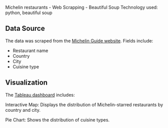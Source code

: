 
Michelin restaurants - Web Scrapping - Beautiful Soup
Technology used: python, beautiful soup

## Data Source

The data was scraped from the [Michelin Guide website](https://guide.michelin.com/en/restaurants). Fields include:
- Restaurant name
- Country
- City
- Cuisine type

## Visualization

The [Tableau dashboard](dashboard,https://public.tableau.com/app/profile/iana.markova/viz/MichelinRestaurantDashboard/Dashboard2) includes:

Interactive Map: Displays the distribution of Michelin-starred restaurants by country and city.

Pie Chart: Shows the distribution of cuisine types.
